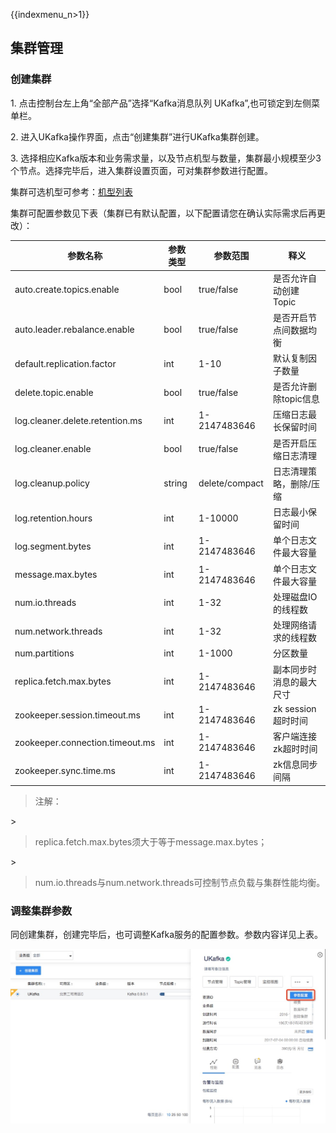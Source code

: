 {{indexmenu_n>1}}

## 集群管理

### 创建集群

1\. 点击控制台左上角“全部产品”选择“Kafka消息队列 UKafka”,也可锁定到左侧菜单栏。

2\. 进入UKafka操作界面，点击“创建集群”进行UKafka集群创建。

3\. 选择相应Kafka版本和业务需求量，以及节点机型与数量，集群最小规模至少3个节点。选择完毕后，进入集群设置页面，可对集群参数进行配置。

集群可选机型可参考：[机型列表](/analysis/ukafka/price)

集群可配置参数见下表（集群已有默认配置，以下配置请您在确认实际需求后再更改）：

| 参数名称                            | 参数类型   | 参数范围           | 释义             |
| ------------------------------- | ------ | -------------- | -------------- |
| auto.create.topics.enable       | bool   | true/false     | 是否允许自动创建Topic  |
| auto.leader.rebalance.enable    | bool   | true/false     | 是否开启节点间数据均衡    |
| default.replication.factor      | int    | 1-10           | 默认复制因子数量       |
| delete.topic.enable             | bool   | true/false     | 是否允许删除topic信息  |
| log.cleaner.delete.retention.ms | int    | 1-2147483646   | 压缩日志最长保留时间     |
| log.cleaner.enable              | bool   | true/false     | 是否开启压缩日志清理     |
| log.cleanup.policy              | string | delete/compact | 日志清理策略，删除/压缩   |
| log.retention.hours             | int    | 1-10000        | 日志最小保留时间       |
| log.segment.bytes               | int    | 1-2147483646   | 单个日志文件最大容量     |
| message.max.bytes               | int    | 1-2147483646   | 单个日志文件最大容量     |
| num.io.threads                  | int    | 1-32           | 处理磁盘IO的线程数     |
| num.network.threads             | int    | 1-32           | 处理网络请求的线程数     |
| num.partitions                  | int    | 1-1000         | 分区数量           |
| replica.fetch.max.bytes         | int    | 1-2147483646   | 副本同步时消息的最大尺寸   |
| zookeeper.session.timeout.ms    | int    | 1-2147483646   | zk session超时时间 |
| zookeeper.connection.timeout.ms | int    | 1-2147483646   | 客户端连接zk超时时间    |
| zookeeper.sync.time.ms          | int    | 1-2147483646   | zk信息同步间隔       |

> 注解：

\>

> replica.fetch.max.bytes须大于等于message.max.bytes；

\>

> num.io.threads与num.network.threads可控制节点负载与集群性能均衡。

### 调整集群参数

同创建集群，创建完毕后，也可调整Kafka服务的配置参数。参数内容详见上表。

![](/images/ukafka-02-01.jpg)
